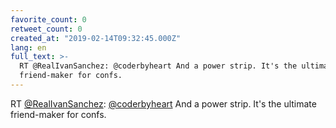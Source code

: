 ```yaml
---
favorite_count: 0
retweet_count: 0
created_at: "2019-02-14T09:32:45.000Z"
lang: en
full_text: >-
  RT @RealIvanSanchez: @coderbyheart And a power strip. It's the ultimate
  friend-maker for confs.
---
```


RT [@RealIvanSanchez](https://twitter.com/RealIvanSanchez):
[@coderbyheart](https://twitter.com/coderbyheart) And a power strip. It's the
ultimate friend-maker for confs.
